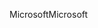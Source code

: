 <span data-ttu-id="e1535-101">Microsoft</span><span class="sxs-lookup"><span data-stu-id="e1535-101">Microsoft</span></span>